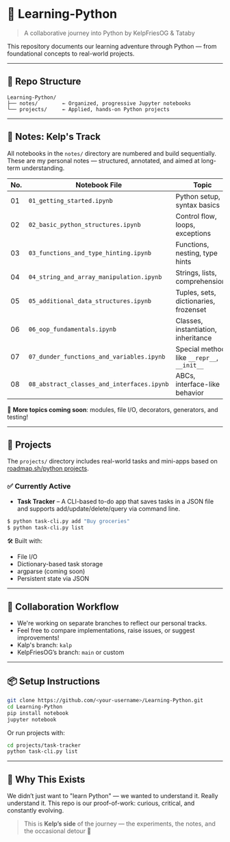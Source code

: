 # 🐍 Learning-Python

> A collaborative journey into Python by KelpFriesOG & Tataby

This repository documents our learning adventure through Python — from foundational concepts to real-world projects. 

---

## 📁 Repo Structure

```
Learning-Python/
├── notes/        ← Organized, progressive Jupyter notebooks
└── projects/     ← Applied, hands-on Python projects
```

---

## 📝 Notes: Kelp's Track

All notebooks in the `notes/` directory are numbered and build sequentially. These are my personal notes — structured, annotated, and aimed at long-term understanding.

| No. | Notebook File                             | Topic                                |
|-----|--------------------------------------------|--------------------------------------|
| 01  | `01_getting_started.ipynb`                 | Python setup, syntax basics          |
| 02  | `02_basic_python_structures.ipynb`         | Control flow, loops, exceptions      |
| 03  | `03_functions_and_type_hinting.ipynb`      | Functions, nesting, type hints       |
| 04  | `04_string_and_array_manipulation.ipynb`   | Strings, lists, comprehensions       |
| 05  | `05_additional_data_structures.ipynb`      | Tuples, sets, dictionaries, frozenset|
| 06  | `06_oop_fundamentals.ipynb`                | Classes, instantiation, inheritance  |
| 07  | `07_dunder_functions_and_variables.ipynb`  | Special methods like `__repr__`, `__init__` |
| 08  | `08_abstract_classes_and_interfaces.ipynb` | ABCs, interface-like behavior        |

🧠 **More topics coming soon**: modules, file I/O, decorators, generators, and testing!

---

## 🧪 Projects

The `projects/` directory includes real-world tasks and mini-apps based on [roadmap.sh/python projects](https://roadmap.sh/projects/task-tracker).

### ✅ Currently Active

- **Task Tracker** – A CLI-based to-do app that saves tasks in a JSON file and supports add/update/delete/query via command line.

```bash
$ python task-cli.py add "Buy groceries"
$ python task-cli.py list
```

🛠 Built with:
- File I/O
- Dictionary-based task storage
- argparse (coming soon)
- Persistent state via JSON

---

## 🤝 Collaboration Workflow

- We're working on separate branches to reflect our personal tracks.
- Feel free to compare implementations, raise issues, or suggest improvements!
- Kalp's branch: `kalp`
- KelpFriesOG’s branch: `main` or custom

---

## 📦 Setup Instructions

```bash
git clone https://github.com/<your-username>/Learning-Python.git
cd Learning-Python
pip install notebook
jupyter notebook
```

Or run projects with:
```bash
cd projects/task-tracker
python task-cli.py list
```

---

## 💬 Why This Exists

We didn’t just want to "learn Python" — we wanted to understand it. Really understand it. This repo is our proof-of-work: curious, critical, and constantly evolving.

> This is **Kelp’s side** of the journey — the experiments, the notes, and the occasional detour 🌱